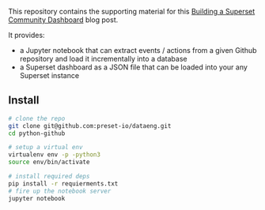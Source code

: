 This repository contains the supporting material for this
[Building a Superset Community Dashboard](https://preset.io/blog/) blog post.

It provides:
- a Jupyter notebook that can extract events / actions from a
  given Github repository and load it incrementally into a database
- a Superset dashboard as a JSON file that can be loaded into your
  any Superset instance


## Install
```bash
# clone the repo
git clone git@github.com:preset-io/dataeng.git
cd python-github

# setup a virtual env
virtualenv env -p -python3
source env/bin/activate

# install required deps
pip install -r requierments.txt
# fire up the notebook server
jupyter notebook
```
